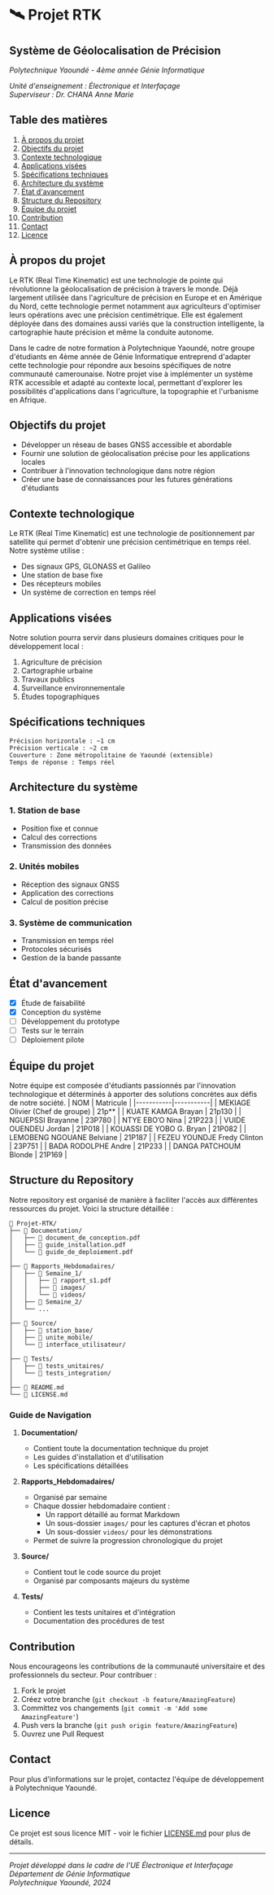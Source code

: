 # 🛰️ Projet RTK 
## Système de Géolocalisation de Précision
*Polytechnique Yaoundé - 4ème année Génie Informatique*

*Unité d'enseignement : Électronique et Interfaçage*  
*Superviseur : Dr. CHANA Anne Marie*

## Table des matières
1. [À propos du projet](#à-propos-du-projet)
2. [Objectifs du projet](#objectifs-du-projet)
3. [Contexte technologique](#contexte-technologique)
4. [Applications visées](#applications-visées)
5. [Spécifications techniques](#spécifications-techniques)
6. [Architecture du système](#architecture-du-système)
7. [État d'avancement](#état-davancement)
8. [Structure du Repository](#structure-du-repository)
9. [Équipe du projet](#équipe-du-projet)
10. [Contribution](#contribution)
11. [Contact](#contact)
12. [Licence](#licence)

## À propos du projet
Le RTK (Real Time Kinematic) est une technologie de pointe qui révolutionne la géolocalisation de précision à travers le monde. Déjà largement utilisée dans l'agriculture de précision en Europe et en Amérique du Nord, cette technologie permet notamment aux agriculteurs d'optimiser leurs opérations avec une précision centimétrique. Elle est également déployée dans des domaines aussi variés que la construction intelligente, la cartographie haute précision et même la conduite autonome.

Dans le cadre de notre formation à Polytechnique Yaoundé, notre groupe d'étudiants en 4ème année de Génie Informatique entreprend d'adapter cette technologie pour répondre aux besoins spécifiques de notre communauté camerounaise. Notre projet vise à implémenter un système RTK accessible et adapté au contexte local, permettant d'explorer les possibilités d'applications dans l'agriculture, la topographie et l'urbanisme en Afrique.

## Objectifs du projet
* Développer un réseau de bases GNSS accessible et abordable
* Fournir une solution de géolocalisation précise pour les applications locales
* Contribuer à l'innovation technologique dans notre région
* Créer une base de connaissances pour les futures générations d'étudiants

## Contexte technologique
Le RTK (Real Time Kinematic) est une technologie de positionnement par satellite qui permet d'obtenir une précision centimétrique en temps réel. Notre système utilise :

* Des signaux GPS, GLONASS et Galileo
* Une station de base fixe
* Des récepteurs mobiles
* Un système de correction en temps réel

## Applications visées
Notre solution pourra servir dans plusieurs domaines critiques pour le développement local :

1. Agriculture de précision
2. Cartographie urbaine
3. Travaux publics
4. Surveillance environnementale
5. Études topographiques

## Spécifications techniques
```
Précision horizontale : ~1 cm
Précision verticale : ~2 cm
Couverture : Zone métropolitaine de Yaoundé (extensible)
Temps de réponse : Temps réel
```

## Architecture du système

### 1. Station de base
* Position fixe et connue
* Calcul des corrections
* Transmission des données

### 2. Unités mobiles
* Réception des signaux GNSS
* Application des corrections
* Calcul de position précise

### 3. Système de communication
* Transmission en temps réel
* Protocoles sécurisés
* Gestion de la bande passante

## État d'avancement
- [x] Étude de faisabilité
- [x] Conception du système
- [ ] Développement du prototype
- [ ] Tests sur le terrain
- [ ] Déploiement pilote

## Équipe du projet
Notre équipe est composée d'étudiants passionnés par l'innovation technologique et déterminés à apporter des solutions concrètes aux défis de notre société.
| NOM | Matricule |
|-----------|-----------|
| MEKIAGE Olivier (Chef de groupe) | 21p** |
| KUATE KAMGA Brayan | 21p130 |
| NGUEPSSI Brayanne | 23P780 |
| NTYE EBO’O Nina |  21P223 |
| VUIDE OUENDEU Jordan | 21P018 |
| KOUASSI DE YOBO G. Bryan | 21P082 |
| LEMOBENG NGOUANE Belviane | 21P187 | 
| FEZEU YOUNDJE Fredy Clinton | 23P751 |
| BADA RODOLPHE Andre | 21P233 |
| DANGA PATCHOUM Blonde | 21P169 |

## Structure du Repository

Notre repository est organisé de manière à faciliter l'accès aux différentes ressources du projet. Voici la structure détaillée :

```
📁 Projet-RTK/
├── 📁 Documentation/
│   ├── 📄 document_de_conception.pdf
│   ├── 📄 guide_installation.pdf
│   └── 📄 guide_de_deploiement.pdf
│
├── 📁 Rapports_Hebdomadaires/
│   ├── 📁 Semaine_1/
│   │   ├── 📄 rapport_s1.pdf
│   │   ├── 📁 images/
│   │   └── 📁 videos/
│   ├── 📁 Semaine_2/
│   └── ...
│
├── 📁 Source/
│   ├── 📁 station_base/
│   ├── 📁 unite_mobile/
│   └── 📁 interface_utilisateur/
│
├── 📁 Tests/
│   ├── 📁 tests_unitaires/
│   └── 📁 tests_integration/
│
├── 📄 README.md
└── 📄 LICENSE.md
```

### Guide de Navigation

1. **Documentation/**
   * Contient toute la documentation technique du projet
   * Les guides d'installation et d'utilisation
   * Les spécifications détaillées

2. **Rapports_Hebdomadaires/**
   * Organisé par semaine
   * Chaque dossier hebdomadaire contient :
     * Un rapport détaillé au format Markdown
     * Un sous-dossier `images/` pour les captures d'écran et photos
     * Un sous-dossier `videos/` pour les démonstrations
   * Permet de suivre la progression chronologique du projet

3. **Source/**
   * Contient tout le code source du projet
   * Organisé par composants majeurs du système

4. **Tests/**
   * Contient les tests unitaires et d'intégration
   * Documentation des procédures de test

## Contribution
Nous encourageons les contributions de la communauté universitaire et des professionnels du secteur. Pour contribuer :

1. Fork le projet
2. Créez votre branche (`git checkout -b feature/AmazingFeature`)
3. Committez vos changements (`git commit -m 'Add some AmazingFeature'`)
4. Push vers la branche (`git push origin feature/AmazingFeature`)
5. Ouvrez une Pull Request

## Contact
Pour plus d'informations sur le projet, contactez l'équipe de développement à Polytechnique Yaoundé.

## Licence
Ce projet est sous licence MIT - voir le fichier [LICENSE.md](LICENSE.md) pour plus de détails.

---
*Projet développé dans le cadre de l'UE Électronique et Interfaçage*  
*Département de Génie Informatique*  
*Polytechnique Yaoundé, 2024*
